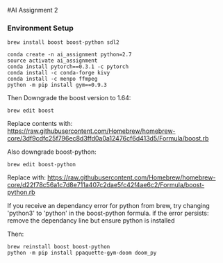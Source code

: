 #AI Assignment 2

### Environment Setup
```
brew install boost boost-python sdl2

conda create -n ai_assignment python=2.7
source activate ai_assignment
conda install pytorch==0.3.1 -c pytorch
conda install -c conda-forge kivy
conda install -c menpo ffmpeg
python -m pip install gym==0.9.3
```

Then Downgrade the boost version to 1.64:
```
brew edit boost
```
Replace contents with: 
https://raw.githubusercontent.com/Homebrew/homebrew-core/3df9cdfc25f796ec8d3ffd0a0a12476cf6d413d5/Formula/boost.rb

Also downgrade boost-python:
```
brew edit boost-python
```
Replace with:
https://raw.githubusercontent.com/Homebrew/homebrew-core/d22f78c56a1c7d8e711a407c2dae5fc42f4ae6c2/Formula/boost-python.rb

If you receive an dependancy error for python from brew, try changing 'python3' to 'python' in the boost-python formula. if the error persists: remove the dependancy line but ensure python is installed

Then:

```
brew reinstall boost boost-python
python -m pip install ppaquette-gym-doom doom_py
```
